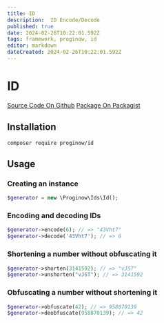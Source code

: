 ```yaml
---
title: ID
description:  ID Encode/Decode
published: true
date: 2024-02-26T10:22:01.592Z
tags: framework, proginow, id
editor: markdown
dateCreated: 2024-02-26T10:22:01.592Z
---
```


# ID
[Source Code On Github](https://github.com/proginow/id/)
[Package On Packagist](https://packagist.org/packages/proginow/id/)
## Installation
```
composer require proginow/id
```
## Usage

### Creating an instance

```php
$generator = new \Proginow\Ids\Id();
```

### Encoding and decoding IDs

```php
$generator->encode(6); // => "43Vht7"
$generator->decode('43Vht7'); // => 6
```

### Shortening a number without obfuscating it

```php
$generator->shorten(3141592); // => "vJST"
$generator->unshorten("vJST"); // => 3141592
```

### Obfuscating a number without shortening it

```php
$generator->obfuscate(42); // => 958870139
$generator->deobfuscate(958870139); // => 42
```